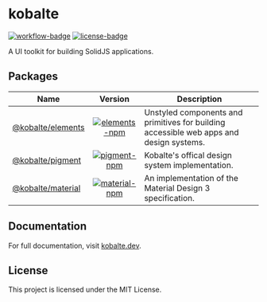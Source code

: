 # kobalte

[![workflow-badge]](https://github.com/fabien-ml/kobalte/actions/workflows/ci.yaml) [![license-badge]](https://github.com/fabien-ml/kobalte#license)

[workflow-badge]: https://img.shields.io/github/workflow/status/fabien-ml/kobalte/CI
[license-badge]: https://img.shields.io/github/license/fabien-ml/kobalte

A UI toolkit for building SolidJS applications.

## Packages

| Name                                    |                              Version                               | Description                                                               |
| --------------------------------------- | :----------------------------------------------------------------: |---------------------------------------------------------------------------|
| [@kobalte/elements](/packages/elements) | [![elements-npm]](https://www.npmjs.com/package/@kobalte/elements) | Unstyled components and primitives for building accessible web apps and design systems. |
| [@kobalte/pigment](/packages/pigment)   |  [![pigment-npm]](https://www.npmjs.com/package/@kobalte/pigment)  | Kobalte's offical design system implementation.                           |
| [@kobalte/material](/packages/material) | [![material-npm]](https://www.npmjs.com/package/@kobalte/material) | An implementation of the Material Design 3 specification.                 |

[elements-npm]: https://img.shields.io/npm/v/@kobalte/elements
[pigment-npm]: https://img.shields.io/npm/v/@kobalte/pigment
[material-npm]: https://img.shields.io/npm/v/@kobalte/material

## Documentation

For full documentation, visit [kobalte.dev](https://kobalte.dev/).

## License

This project is licensed under the MIT License.
